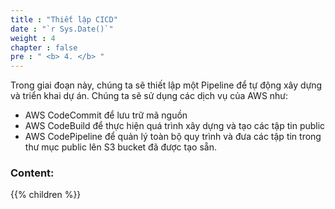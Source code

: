 ```yaml
---
title : "Thiết lập CICD"
date : "`r Sys.Date()`"
weight : 4
chapter : false
pre : " <b> 4. </b> "
---
```


Trong giai đoạn này, chúng ta sẽ thiết lập một Pipeline để tự động xây dựng và triển khai dự án. Chúng ta sẽ sử dụng các dịch vụ của AWS như:
- AWS CodeCommit để lưu trữ mã nguồn
- AWS CodeBuild để thực hiện quá trình xây dựng và tạo các tập tin public
- AWS CodePipeline để quản lý toàn bộ quy trình và đưa các tập tin trong thư mục public lên S3 bucket đã được tạo sẵn.

### Content:

{{% children  %}}